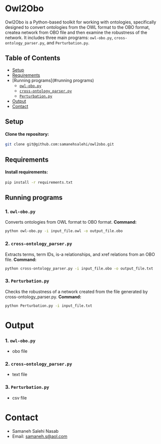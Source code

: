 # Owl2Obo

Owl2Obo is a Python-based toolkit for working with ontologies, specifically designed to convert ontologies from the OWL format to the OBO format, createa network from OBO file and then examine the robustness of the network. It includes three main programs: `owl-obo.py`, `cross-ontology_parser.py`, and `Perturbation.py`.

## Table of Contents
- [Setup](#setup)
- [Requirements](#requirements)
- [Running programs](#running programs)
  - [`owl-obo.py`](#1-owl-obopy)
  - [`cross-ontology_parser.py`](#2-cross-ontology-parser.py)
  - [`Perturbation.py`](#3-perturbation.py)
- [Output](#output)
- [Contact](#contact)

## Setup
#### Clone the repository:
```bash
git clone git@github.com:samanehsalehi/owl2obo.git
```
## Requirements
#### Install requirements:
```bash
pip install -r requirements.txt
```
## Running programs

### 1. `owl-obo.py`

Converts ontologies from OWL format to OBO format.
**Command:**
```bash
python owl-obo.py -i input_file.owl -o output_file.obo
```
### 2. `cross-ontology_parser.py`
Extracts terms, term IDs, is-a relationships, and xref relations from an OBO file.
**Command:**
```bash
python cross-ontology_parser.py -i input_file.obo -o output_file.txt
```
### 3. `Perturbation.py`
Checks the robustness of a network created from the file generated by cross-ontology_parser.py.
**Command:**
```bash
python Perturbation.py -i input_file.txt
```
# Output
### 1. `owl-obo.py`
- obo file 
### 2. `cross-ontology_parser.py`
- text file
### 3. `Perturbation.py`
- csv file

# Contact
- Samaneh Salehi Nasab
- Email: samaneh.s@aol.com
